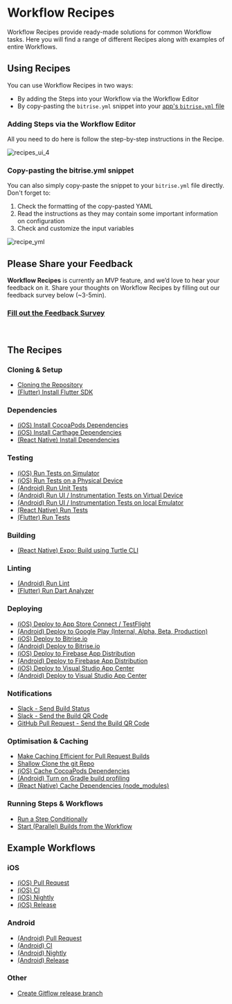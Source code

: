 # Workflow Recipes

Workflow Recipes provide ready-made solutions for common Workflow tasks. Here you will find a range of different Recipes along with examples of entire Workflows. 

## Using Recipes

You can use Workflow Recipes in two ways:

* By adding the Steps into your Workflow via the Workflow Editor
* By copy-pasting the `bitrise.yml` snippet into your [app's `bitrise.yml` file](https://devcenter.bitrise.io/en/builds/configuring-build-settings/managing-an-app-s-bitrise-yml-file.html)

### Adding Steps via the Workflow Editor

All you need to do here is follow the step-by-step instructions in the Recipe.

![recipes_ui_4](https://user-images.githubusercontent.com/5689177/150490578-788aac88-3ac1-404d-900b-c94e131af3d4.gif)


### Copy-pasting the bitrise.yml snippet

You can also simply copy-paste the snippet to your `bitrise.yml` file directly. Don't forget to:

1. Check the formatting of the copy-pasted YAML
2. Read the instructions as they may contain some important information on configuration 
3. Check and customize the input variables

![recipe_yml](https://user-images.githubusercontent.com/5689177/150491534-fdde2ba1-aa3a-4f6f-9895-6cd8200bd6f1.gif)

## Please Share your Feedback

**Workflow Recipes** is currently an MVP feature, and we’d love to hear your feedback on it. Share your thoughts on Workflow Recipes by filling out our feedback survey below (~3-5min).

### [Fill out the Feedback Survey](https://docs.google.com/forms/d/e/1FAIpQLSfBQZCB02uOMsjp1kTLJ9Bv2tm0o39w4ez638m3y3kN5KQH_w/viewform?usp=sf_link)

  

## The Recipes

### Cloning & Setup

* [Cloning the Repository](recipes/ssh-and-clone.md)
* [(Flutter) Install Flutter SDK](recipes/flutter-install-flutter-sdk.md)

### Dependencies

* [(iOS) Install CocoaPods Dependencies](recipes/ios-install-cocoapods-dependencies.md)
* [(iOS) Install Carthage Dependencies](recipes/ios-install-carthage-dependencies.md)
* [(React Native) Install Dependencies](recipes/rn-install-dependencies.md)

### Testing

* [(iOS) Run Tests on Simulator](recipes/ios-simulator-test.md)
* [(iOS) Run Tests on a Physical Device](recipes/ios-device-testing.md)
* [(Android) Run Unit Tests](recipes/android-unit-test.md)
* [(Android) Run UI / Instrumentation Tests on Virtual Device](recipes/android-virtual-device-tests.md)
* [(Android) Run UI / Instrumentation Tests on local Emulator](recipes/android-emulator-test.md)
* [(React Native) Run Tests](recipes/rn-tests.md)
* [(Flutter) Run Tests](recipes/flutter-test.md)

### Building

* [(React Native) Expo: Build using Turtle CLI](recipes/rn-expo-turtle-build.md)

### Linting

* [(Android) Run Lint](recipes/android-lint.md)
* [(Flutter) Run Dart Analyzer](recipes/flutter-dart-analyzer.md)

### Deploying

* [(iOS) Deploy to App Store Connect / TestFlight](recipes/ios-deploy-to-appstore.md)
* [(Android) Deploy to Google Play (Internal, Alpha, Beta, Production)](recipes/android-deploy-to-google-play.md)
* [(iOS) Deploy to Bitrise.io](recipes/ios-deploy-to-bitrise.md)
* [(Android) Deploy to Bitrise.io](recipes/android-deploy-to-bitrise.md)
* [(iOS) Deploy to Firebase App Distribution](recipes/ios-deploy-to-firebase.md)
* [(Android) Deploy to Firebase App Distribution](recipes/android-deploy-to-firebase.md)
* [(iOS) Deploy to Visual Studio App Center](recipes/ios-deploy-to-appcenter.md)
* [(Android) Deploy to Visual Studio App Center](recipes/android-deploy-to-appcenter.md)

### Notifications

* [Slack - Send Build Status](recipes/slack-send-build-status.md)
* [Slack - Send the Build QR Code](recipes/slack-send-qr-code.md)
* [GitHub Pull Request - Send the Build QR Code](recipes/github-pull-request-build-qr-code.md)

### Optimisation & Caching

* [Make Caching Efficient for Pull Request Builds](recipes/pull-request-build-caching.md)
* [Shallow Clone the git Repo](recipes/shallow-clone-repo.md)
* [(iOS) Cache CocoaPods Dependencies](recipes/ios-cache-cocoapods.md)
* [(Android) Turn on Gradle build profiling](recipes/gradle-build-profiling.md)
* [(React Native) Cache Dependencies (node_modules)](recipes/rn-cache-dependencies.md)

### Running Steps & Workflows

* [Run a Step Conditionally](recipes/run-step-conditionally.md)
* [Start (Parallel) Builds from the Workflow](recipes/start-builds.md)


## Example Workflows

### iOS

* [(iOS) Pull Request](recipes/ios-pull-request-workflow.md)
* [(iOS) CI](recipes/ios-ci-workflow.md)
* [(iOS) Nightly](recipes/ios-nightly-workflow.md)
* [(iOS) Release](recipes/ios-release-workflow.md)

### Android

* [(Android) Pull Request](recipes/android-pull-request-workflow.md)
* [(Android) CI](recipes/android-ci-workflow.md)
* [(Android) Nightly](recipes/android-nightly-workflow.md)
* [(Android) Release](recipes/android-release-workflow.md)

### Other
* [Create Gitflow release branch](recipes/workflow-create-gitflow-release-branch.md)
